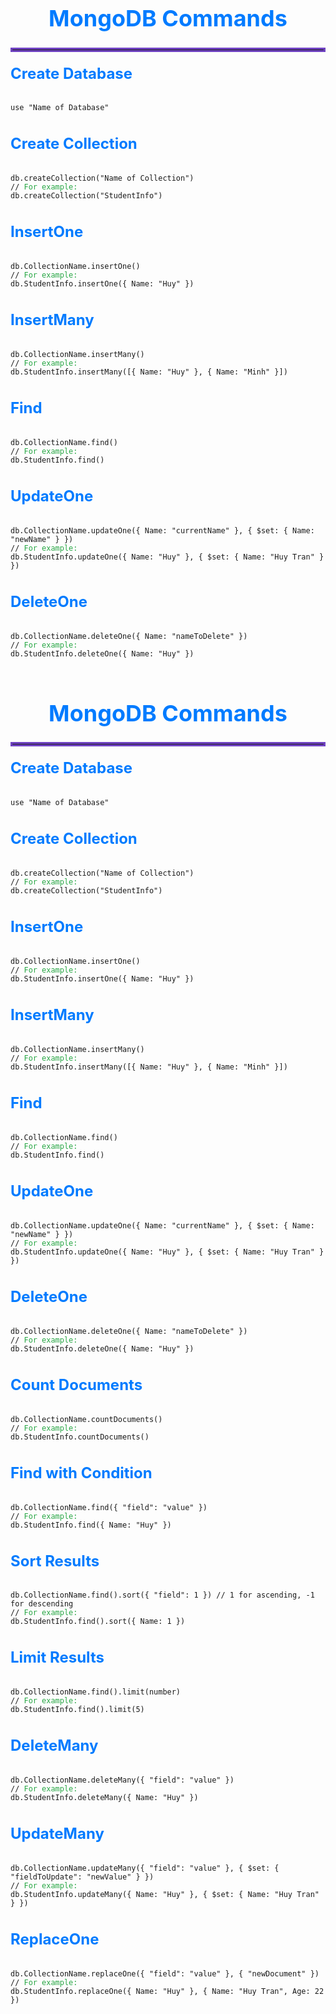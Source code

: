 
<h1 style="font-size: 36px; font-weight: bold; text-align: center; color: #007BFF;">
    MongoDB Commands
</h1>
<hr style="border: 3px solid #6f42c1;">

<h2 style="font-size: 24px; margin-top: 20px; color: #007BFF;">Create Database</h2>
<pre>
<code>
use "Name of Database"
</code>
</pre>

<h2 style="font-size: 24px; margin-top: 20px; color: #007BFF;">Create Collection</h2>
<pre>
<code>
db.createCollection("Name of Collection")
// <span style="color: #28a745;">For example:</span>
db.createCollection("StudentInfo")
</code>
</pre>

<h2 style="font-size: 24px; margin-top: 20px; color: #007BFF;">InsertOne</h2>
<pre>
<code>
db.CollectionName.insertOne()
// <span style="color: #28a745;">For example:</span>
db.StudentInfo.insertOne({ Name: "Huy" })
</code>
</pre>

<h2 style="font-size: 24px; margin-top: 20px; color: #007BFF;">InsertMany</h2>
<pre>
<code>
db.CollectionName.insertMany()
// <span style="color: #28a745;">For example:</span>
db.StudentInfo.insertMany([{ Name: "Huy" }, { Name: "Minh" }])
</code>
</pre>

<h2 style="font-size: 24px; margin-top: 20px; color: #007BFF;">Find</h2>
<pre>
<code>
db.CollectionName.find()
// <span style="color: #28a745;">For example:</span>
db.StudentInfo.find()
</code>
</pre>

<h2 style="font-size: 24px; margin-top: 20px; color: #007BFF;">UpdateOne</h2>
<pre>
<code>
db.CollectionName.updateOne({ Name: "currentName" }, { $set: { Name: "newName" } })
// <span style="color: #28a745;">For example:</span>
db.StudentInfo.updateOne({ Name: "Huy" }, { $set: { Name: "Huy Tran" } })
</code>
</pre>

<h2 style="font-size: 24px; margin-top: 20px; color: #007BFF;">DeleteOne</h2>
<pre>
<code>
db.CollectionName.deleteOne({ Name: "nameToDelete" })
// <span style="color: #28a745;">For example:</span>
db.StudentInfo.deleteOne({ Name: "Huy" })
</code>
</pre>

<h1 style="font-size: 36px; font-weight: bold; text-align: center; color: #007BFF;">
    MongoDB Commands
</h1>
<hr style="border: 3px solid #6f42c1;">

<h2 style="font-size: 24px; margin-top: 20px; color: #007BFF;">Create Database</h2>
<pre>
<code>
use "Name of Database"
</code>
</pre>

<h2 style="font-size: 24px; margin-top: 20px; color: #007BFF;">Create Collection</h2>
<pre>
<code>
db.createCollection("Name of Collection")
// <span style="color: #28a745;">For example:</span>
db.createCollection("StudentInfo")
</code>
</pre>

<h2 style="font-size: 24px; margin-top: 20px; color: #007BFF;">InsertOne</h2>
<pre>
<code>
db.CollectionName.insertOne()
// <span style="color: #28a745;">For example:</span>
db.StudentInfo.insertOne({ Name: "Huy" })
</code>
</pre>

<h2 style="font-size: 24px; margin-top: 20px; color: #007BFF;">InsertMany</h2>
<pre>
<code>
db.CollectionName.insertMany()
// <span style="color: #28a745;">For example:</span>
db.StudentInfo.insertMany([{ Name: "Huy" }, { Name: "Minh" }])
</code>
</pre>

<h2 style="font-size: 24px; margin-top: 20px; color: #007BFF;">Find</h2>
<pre>
<code>
db.CollectionName.find()
// <span style="color: #28a745;">For example:</span>
db.StudentInfo.find()
</code>
</pre>

<h2 style="font-size: 24px; margin-top: 20px; color: #007BFF;">UpdateOne</h2>
<pre>
<code>
db.CollectionName.updateOne({ Name: "currentName" }, { $set: { Name: "newName" } })
// <span style="color: #28a745;">For example:</span>
db.StudentInfo.updateOne({ Name: "Huy" }, { $set: { Name: "Huy Tran" } })
</code>
</pre>

<h2 style="font-size: 24px; margin-top: 20px; color: #007BFF;">DeleteOne</h2>
<pre>
<code>
db.CollectionName.deleteOne({ Name: "nameToDelete" })
// <span style="color: #28a745;">For example:</span>
db.StudentInfo.deleteOne({ Name: "Huy" })
</code>
</pre>

<h2 style="font-size: 24px; margin-top: 20px; color: #007BFF;">Count Documents</h2>
<pre>
<code>
db.CollectionName.countDocuments()
// <span style="color: #28a745;">For example:</span>
db.StudentInfo.countDocuments()
</code>
</pre>

<h2 style="font-size: 24px; margin-top: 20px; color: #007BFF;">Find with Condition</h2>
<pre>
<code>
db.CollectionName.find({ "field": "value" })
// <span style="color: #28a745;">For example:</span>
db.StudentInfo.find({ Name: "Huy" })
</code>
</pre>

<h2 style="font-size: 24px; margin-top: 20px; color: #007BFF;">Sort Results</h2>
<pre>
<code>
db.CollectionName.find().sort({ "field": 1 }) // 1 for ascending, -1 for descending
// <span style="color: #28a745;">For example:</span>
db.StudentInfo.find().sort({ Name: 1 })
</code>
</pre>

<h2 style="font-size: 24px; margin-top: 20px; color: #007BFF;">Limit Results</h2>
<pre>
<code>
db.CollectionName.find().limit(number)
// <span style="color: #28a745;">For example:</span>
db.StudentInfo.find().limit(5)
</code>
</pre>

<h2 style="font-size: 24px; margin-top: 20px; color: #007BFF;">DeleteMany</h2>
<pre>
<code>
db.CollectionName.deleteMany({ "field": "value" })
// <span style="color: #28a745;">For example:</span>
db.StudentInfo.deleteMany({ Name: "Huy" })
</code>
</pre>

<h2 style="font-size: 24px; margin-top: 20px; color: #007BFF;">UpdateMany</h2>
<pre>
<code>
db.CollectionName.updateMany({ "field": "value" }, { $set: { "fieldToUpdate": "newValue" } })
// <span style="color: #28a745;">For example:</span>
db.StudentInfo.updateMany({ Name: "Huy" }, { $set: { Name: "Huy Tran" } })
</code>
</pre>

<h2 style="font-size: 24px; margin-top: 20px; color: #007BFF;">ReplaceOne</h2>
<pre>
<code>
db.CollectionName.replaceOne({ "field": "value" }, { "newDocument" })
// <span style="color: #28a745;">For example:</span>
db.StudentInfo.replaceOne({ Name: "Huy" }, { Name: "Huy Tran", Age: 22 })
</code>
</pre>
